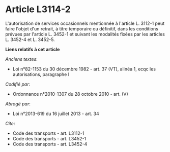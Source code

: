 # Article L3114-2

L'autorisation de services occasionnels mentionnée à l'article L. 3112-1 peut faire l'objet d'un retrait, à titre temporaire
ou définitif, dans les conditions prévues par l'article L. 3452-1 et suivant les modalités fixées par les articles L. 3452-4
et L. 3452-5.

**Liens relatifs à cet article**

_Anciens textes_:

  - Loi n°82-1153 du 30 décembre 1982 - art. 37 (VT), alinéa 1, ecqc les autorisations, paragraphe I

_Codifié par_:

  - Ordonnance n°2010-1307 du 28 octobre 2010 - art. (V)

_Abrogé par_:

  - Loi n°2013-619 du 16 juillet 2013 - art. 34

_Cite_:

  - Code des transports - art. L3112-1
  - Code des transports - art. L3452-1
  - Code des transports - art. L3452-4
